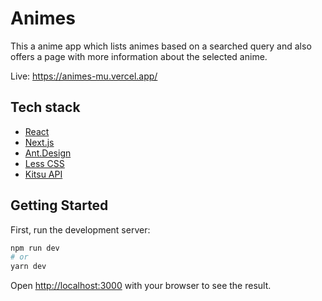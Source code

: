 # Animes

This a anime app which lists animes based on a searched query and also offers a page with more information about the selected anime.

Live: https://animes-mu.vercel.app/

## Tech stack

* [React](https://reactjs.org/)
* [Next.js](https://nextjs.org/)
* [Ant.Design](https://ant.design/)
* [Less CSS](https://lesscss.org/)
* [Kitsu API](https://kitsu.docs.apiary.io/#)

## Getting Started

First, run the development server:

```bash
npm run dev
# or
yarn dev
```

Open [http://localhost:3000](http://localhost:3000) with your browser to see the result.
